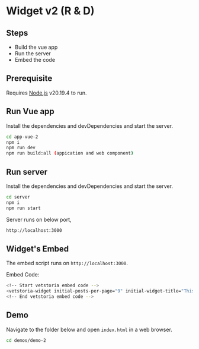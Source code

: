 # Widget v2 (R & D)

## Steps
- Build the vue app
- Run the server
- Embed the code

## Prerequisite
Requires [Node.js](https://nodejs.org/) v20.19.4 to run.

## Run Vue app
Install the dependencies and devDependencies and start the server.

```sh
cd app-vue-2
npm i
npm run dev
npm run build:all (appication and web component)
```

## Run server
Install the dependencies and devDependencies and start the server.

```sh
cd server
npm i
npm run start
```

Server runs on below port,

```sh
http://localhost:3000
```

## Widget's Embed
The embed script runs on `http://localhost:3000`.

Embed Code:

```sh
<!-- Start vetstoria embed code -->
<vetstoria-widget initial-posts-per-page="9" initial-widget-title="This is a demo widget"></vetstoria-widget><script src="http://localhost:3000/wc/vetstoria-widget.min.js"></script>
<!-- End vetstoria embed code -->
```

## Demo
Navigate to the folder below and open `index.html` in a web browser.

```sh
cd demos/demo-2
```
